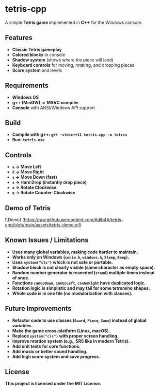 # tetris-cpp
A simple **Tetris game** implemented in **C++** for the Windows console.

## Features
- **Classic Tetris gameplay**
- **Colored blocks** in console
- **Shadow system** (shows where the piece will land)
- **Keyboard controls** for moving, rotating, and dropping pieces
- **Score system** and levels

## Requirements
- **Windows OS**
- **g++ (MinGW)** or **MSVC compiler**
- **Console** with ANSI/Windows API support

## Build
- **Compile with g++: `g++ -std=c++11 tetris.cpp -o tetris`**
- **Run: `tetris.exe`**

## Controls
- **`a` → Move Left**
- **`d` → Move Right**
- **`s` → Move Down (fast)**
- **`x` → Hard Drop (instantly drop piece)**
- **`e` → Rotate Clockwise**
- **`q` → Rotate Counter-Clockwise**
## Demo of Tetris
![Demo] (https://raw.githubusercontent.com/Adib4A/tetris-cpp/blob/main/assets/tetris-demo.gif)

## Known Issues / Limitations
- **Uses many global variables, making code harder to maintain.**
- **Works only on Windows (`conio.h`, `windows.h`, `Sleep`, `Beep`).**
- **Uses `system("cls")` which is not safe or portable.**
- **Shadow block is not clearly visible (same character as empty space).**
- **Random number generator is reseeded (`srand`) multiple times instead of once.**
- **Functions `canGoDown`, `canGoLeft`, `canGoRight` have duplicated logic.**
- **Rotation logic is simplistic and may fail for some tetromino shapes.**
- **Whole code is in one file (no modularization with classes).**

## Future Improvements
- **Refactor code to use classes (`Board`, `Piece`, `Game`) instead of global variables.**
- **Make the game cross-platform (Linux, macOS).**
- **Replace `system("cls")` with proper screen handling.**
- **Improve rotation system (e.g., SRS like in modern Tetris).**
- **Add unit tests for core functions.**
- **Add music or better sound handling.**
- **Add high score system and save progress.**

## License
**This project is licensed under the MIT License.**
